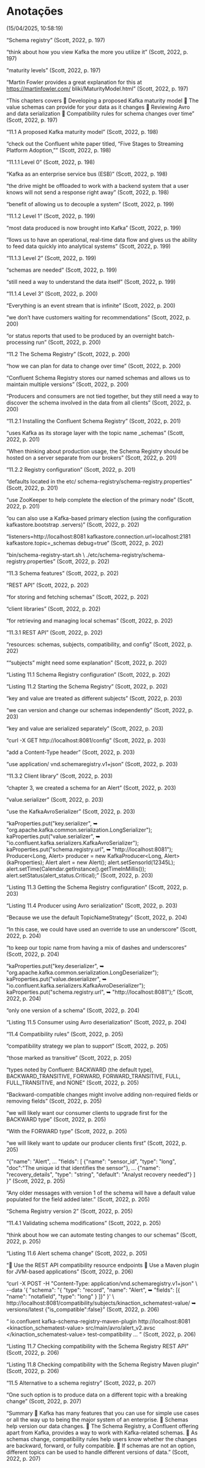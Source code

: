 # Anotações  
(15/04/2025, 10:58:19)

“Schema registry” (Scott, 2022, p. 197)

“think about how you view Kafka the more you utilize it” (Scott, 2022, p. 197)

“maturity levels” (Scott, 2022, p. 197)

“Martin Fowler provides a great explanation for this at https://martinfowler.com/ bliki/MaturityModel.html” (Scott, 2022, p. 197)

“This chapters covers  Developing a proposed Kafka maturity model  The value schemas can provide for your data as it changes  Reviewing Avro and data serialization  Compatibility rules for schema changes over time” (Scott, 2022, p. 197)

“11.1 A proposed Kafka maturity model” (Scott, 2022, p. 198)

“check out the Confluent white paper titled, “Five Stages to Streaming Platform Adoption,”” (Scott, 2022, p. 198)

“11.1.1 Level 0” (Scott, 2022, p. 198)

“Kafka as an enterprise service bus (ESB)” (Scott, 2022, p. 198)

“the drive might be offloaded to work with a backend system that a user knows will not send a response right away” (Scott, 2022, p. 198)

“benefit of allowing us to decouple a system” (Scott, 2022, p. 199)

“11.1.2 Level 1” (Scott, 2022, p. 199)

“most data produced is now brought into Kafka” (Scott, 2022, p. 199)

“llows us to have an operational, real-time data flow and gives us the ability to feed data quickly into analytical systems” (Scott, 2022, p. 199)

“11.1.3 Level 2” (Scott, 2022, p. 199)

“schemas are needed” (Scott, 2022, p. 199)

“still need a way to understand the data itself” (Scott, 2022, p. 199)

“11.1.4 Level 3” (Scott, 2022, p. 200)

“Everything is an event stream that is infinite” (Scott, 2022, p. 200)

“we don’t have customers waiting for recommendations” (Scott, 2022, p. 200)

“or status reports that used to be produced by an overnight batch-processing run” (Scott, 2022, p. 200)

“11.2 The Schema Registry” (Scott, 2022, p. 200)

“how we can plan for data to change over time” (Scott, 2022, p. 200)

“Confluent Schema Registry stores our named schemas and allows us to maintain multiple versions” (Scott, 2022, p. 200)

“Producers and consumers are not tied together, but they still need a way to discover the schema involved in the data from all clients” (Scott, 2022, p. 200)

“11.2.1 Installing the Confluent Schema Registry” (Scott, 2022, p. 201)

“uses Kafka as its storage layer with the topic name _schemas” (Scott, 2022, p. 201)

“When thinking about production usage, the Schema Registry should be hosted on a server separate from our brokers” (Scott, 2022, p. 201)

“11.2.2 Registry configuration” (Scott, 2022, p. 201)

“defaults located in the etc/ schema-registry/schema-registry.properties” (Scott, 2022, p. 201)

“use ZooKeeper to help complete the election of the primary node” (Scott, 2022, p. 201)

“ou can also use a Kafka-based primary election (using the configuration kafkastore.bootstrap .servers)” (Scott, 2022, p. 202)

“listeners=http://localhost:8081 kafkastore.connection.url=localhost:2181 kafkastore.topic=_schemas debug=true” (Scott, 2022, p. 202)

“bin/schema-registry-start.sh \ ./etc/schema-registry/schema-registry.properties” (Scott, 2022, p. 202)

“11.3 Schema features” (Scott, 2022, p. 202)

“REST API” (Scott, 2022, p. 202)

“for storing and fetching schemas” (Scott, 2022, p. 202)

“client libraries” (Scott, 2022, p. 202)

“for retrieving and managing local schemas” (Scott, 2022, p. 202)

“11.3.1 REST API” (Scott, 2022, p. 202)

“resources: schemas, subjects, compatibility, and config” (Scott, 2022, p. 202)

““subjects” might need some explanation” (Scott, 2022, p. 202)

“Listing 11.1 Schema Registry configuration” (Scott, 2022, p. 202)

“Listing 11.2 Starting the Schema Registry” (Scott, 2022, p. 202)

“key and value are treated as different subjects” (Scott, 2022, p. 203)

“we can version and change our schemas independently” (Scott, 2022, p. 203)

“key and value are serialized separately” (Scott, 2022, p. 203)

“curl -X GET http://localhost:8081/config” (Scott, 2022, p. 203)

“add a Content-Type header” (Scott, 2022, p. 203)

“use application/ vnd.schemaregistry.v1+json” (Scott, 2022, p. 203)

“11.3.2 Client library” (Scott, 2022, p. 203)

“chapter 3, we created a schema for an Alert” (Scott, 2022, p. 203)

“value.serializer” (Scott, 2022, p. 203)

“use the KafkaAvroSerializer” (Scott, 2022, p. 203)

“kaProperties.put("key.serializer", ➥ "org.apache.kafka.common.serialization.LongSerializer"); kaProperties.put("value.serializer", ➥ "io.confluent.kafka.serializers.KafkaAvroSerializer"); kaProperties.put("schema.registry.url", ➥ "http://localhost:8081"); Producer<Long, Alert> producer = new KafkaProducer<Long, Alert>(kaProperties); Alert alert = new Alert(); alert.setSensorId(12345L); alert.setTime(Calendar.getInstance().getTimeInMillis()); alert.setStatus(alert_status.Critical);” (Scott, 2022, p. 203)

“Listing 11.3 Getting the Schema Registry configuration” (Scott, 2022, p. 203)

“Listing 11.4 Producer using Avro serialization” (Scott, 2022, p. 203)

“Because we use the default TopicNameStrategy” (Scott, 2022, p. 204)

“In this case, we could have used an override to use an underscore” (Scott, 2022, p. 204)

“to keep our topic name from having a mix of dashes and underscores” (Scott, 2022, p. 204)

“kaProperties.put("key.deserializer", ➥ "org.apache.kafka.common.serialization.LongDeserializer"); kaProperties.put("value.deserializer", ➥ "io.confluent.kafka.serializers.KafkaAvroDeserializer"); kaProperties.put("schema.registry.url", ➥ "http://localhost:8081");” (Scott, 2022, p. 204)

“only one version of a schema” (Scott, 2022, p. 204)

“Listing 11.5 Consumer using Avro deserialization” (Scott, 2022, p. 204)

“11.4 Compatibility rules” (Scott, 2022, p. 205)

“compatibility strategy we plan to support” (Scott, 2022, p. 205)

“those marked as transitive” (Scott, 2022, p. 205)

“types noted by Confluent: BACKWARD (the default type), BACKWARD_TRANSITIVE, FORWARD, FORWARD_TRANSITIVE, FULL, FULL_TRANSITIVE, and NONE” (Scott, 2022, p. 205)

“Backward-compatible changes might involve adding non-required fields or removing fields” (Scott, 2022, p. 205)

“we will likely want our consumer clients to upgrade first for the BACKWARD type” (Scott, 2022, p. 205)

“With the FORWARD type” (Scott, 2022, p. 205)

“we will likely want to update our producer clients first” (Scott, 2022, p. 205)

“{"name": "Alert", ... "fields": [ {"name": "sensor_id", "type": "long", "doc":"The unique id that identifies the sensor"}, ... {"name": "recovery_details", "type": "string", "default": "Analyst recovery needed"} ] }” (Scott, 2022, p. 205)

“Any older messages with version 1 of the schema will have a default value populated for the field added later.” (Scott, 2022, p. 205)

“Schema Registry version 2” (Scott, 2022, p. 205)

“11.4.1 Validating schema modifications” (Scott, 2022, p. 205)

“think about how we can automate testing changes to our schemas” (Scott, 2022, p. 205)

“Listing 11.6 Alert schema change” (Scott, 2022, p. 205)

“ Use the REST API compatibility resource endpoints  Use a Maven plugin for JVM-based applications” (Scott, 2022, p. 206)

“curl -X POST -H "Content-Type: application/vnd.schemaregistry.v1+json" \ --data '{ "schema": "{ \"type\": \"record\", \"name\": \"Alert\", ➥ \"fields\": [{ \"name\": \"notafield\", \"type\": \"long\" } ]}" }' \ http://localhost:8081/compatibility/subjects/kinaction_schematest-value/ ➥ versions/latest {"is_compatible":false}” (Scott, 2022, p. 206)

“<plugin> <groupId>io.confluent</groupId> <artifactId> kafka-schema-registry-maven-plugin </artifactId> <configuration> <schemaRegistryUrls> <param>http://localhost:8081</param> </schemaRegistryUrls> <subjects> <kinaction_schematest-value> src/main/avro/alert_v2.avsc </kinaction_schematest-value> </subjects> <goals> <goal>test-compatibility</goal> </goals> </configuration> ... </plugin>” (Scott, 2022, p. 206)

“Listing 11.7 Checking compatibility with the Schema Registry REST API” (Scott, 2022, p. 206)

“Listing 11.8 Checking compatibility with the Schema Registry Maven plugin” (Scott, 2022, p. 206)

“11.5 Alternative to a schema registry” (Scott, 2022, p. 207)

“One such option is to produce data on a different topic with a breaking change” (Scott, 2022, p. 207)

“Summary  Kafka has many features that you can use for simple use cases or all the way up to being the major system of an enterprise.  Schemas help version our data changes.  The Schema Registry, a Confluent offering apart from Kafka, provides a way to work with Kafka-related schemas.  As schemas change, compatibility rules help users know whether the changes are backward, forward, or fully compatible.  If schemas are not an option, different topics can be used to handle different versions of data.” (Scott, 2022, p. 207)